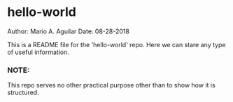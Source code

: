 # hello-world

Author: Mario A. Aguilar
Date: 08-28-2018

This is a README file for the 'hello-world' repo. Here we can stare any type of useful information.

### NOTE: 
This repo serves no other practical purpose other than to show how it is structured.
